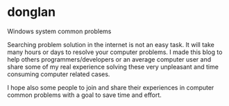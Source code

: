 # donglan
Windows system common problems

Searching problem solution in the internet is not an easy task. It will take many hours or days to resolve your computer problems.
I made this blog to help others programmers/developers or an average computer user and share some of my real experience 
solving these very unpleasant and time consuming computer related cases.

I hope also some people to join and share their experiences in computer common problems with a goal to save time and effort.




